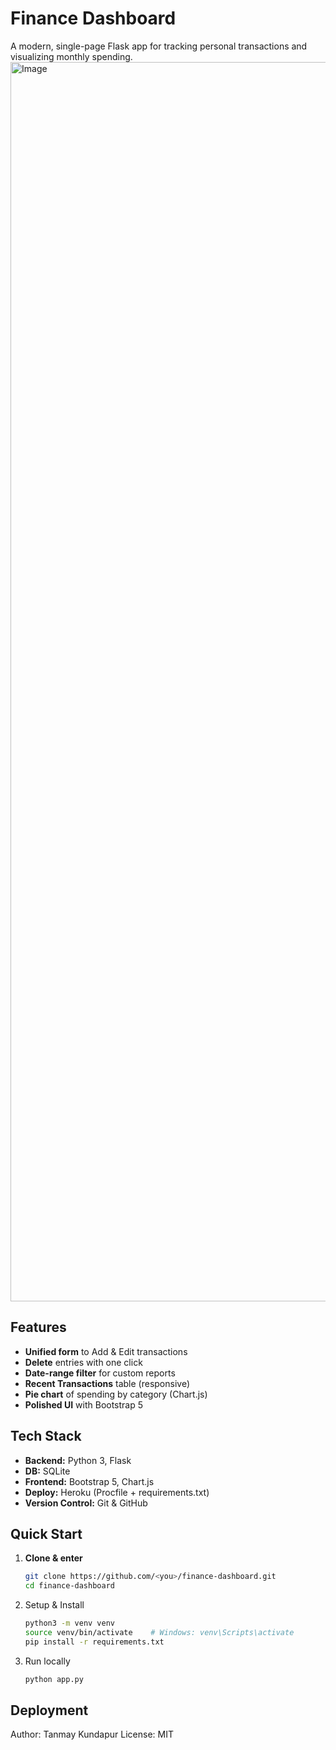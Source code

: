 # Finance Dashboard

A modern, single-page Flask app for tracking personal transactions and visualizing monthly spending.
<img width="2151" height="1983" alt="Image" src="https://github.com/user-attachments/assets/a5d4dede-b040-45a6-8be0-fe7254f94977" />

## Features
- **Unified form** to Add & Edit transactions  
- **Delete** entries with one click  
- **Date-range filter** for custom reports  
- **Recent Transactions** table (responsive)  
- **Pie chart** of spending by category (Chart.js)  
- **Polished UI** with Bootstrap 5

## Tech Stack
- **Backend:** Python 3, Flask  
- **DB:** SQLite  
- **Frontend:** Bootstrap 5, Chart.js  
- **Deploy:** Heroku (Procfile + requirements.txt)  
- **Version Control:** Git & GitHub

## Quick Start
1. **Clone & enter**  
   ```bash
   git clone https://github.com/<you>/finance-dashboard.git
   cd finance-dashboard
2. Setup & Install
   ```bash
   python3 -m venv venv
   source venv/bin/activate    # Windows: venv\Scripts\activate
   pip install -r requirements.txt
4. Run locally
   ```bash
   python app.py

## Deployment

Author: Tanmay Kundapur
License: MIT

